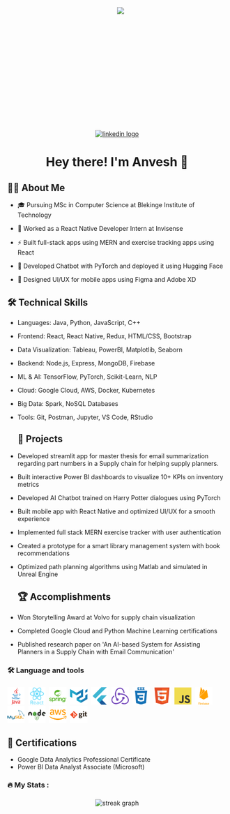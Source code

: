 
<div style="width:100%;height:0;padding-bottom:56%;position:relative;" align="center">
    <img src="https://media.giphy.com/media/v1.Y2lkPTc5MGI3NjExd3FocHVydHZzMTk0NGg2NmM0cTJ1a2FndDY2dnQ5ZXp3MjF0cmUzbSZlcD12MV9pbnRlcm5hbF9naWZfYnlfaWQmY3Q9Zw/qgQUggAC3Pfv687qPC/giphy.gif" style="width:70%; position: absolute;"/>
</div>


  <div />

<div align="center">
  <!-- LinkedIn -->
  <a href="https://www.linkedin.com/in/yadlapalli-akhilesh-9146a71b3/">
    <img src="https://img.shields.io/static/v1?message=LinkedIn&logo=linkedin&label=&color=0077B5&logoColor=white&labelColor=&style=for-the-badge" height="25" alt="linkedin logo"  />
  </a>


  <!-- Twitter -->
  
</div>


###

<h1 align="center">Hey there! I'm Anvesh 👋</h1>

###

## 👨‍💻 About Me

- 🎓 Pursuing MSc in Computer Science at Blekinge Institute of Technology

- 💼 Worked as a React Native Developer Intern at Invisense 

- ⚡ Built full-stack apps using MERN and exercise tracking apps using React

- 🤖 Developed Chatbot with PyTorch and deployed it using Hugging Face

- 🎨 Designed UI/UX for mobile apps using Figma and Adobe XD



## 🛠 Technical Skills

- Languages: Java, Python, JavaScript, C++

- Frontend: React, React Native, Redux, HTML/CSS, Bootstrap
  
- Data Visualization: Tableau, PowerBI, Matplotlib, Seaborn

- Backend: Node.js, Express, MongoDB, Firebase

- ML & AI: TensorFlow, PyTorch, Scikit-Learn, NLP

- Cloud: Google Cloud, AWS, Docker, Kubernetes

- Big Data: Spark, NoSQL Databases

- Tools: Git, Postman, Jupyter, VS Code, RStudio



  ## 🚀 Projects

- Developed streamlit app for master thesis for email summarization regarding part numbers in a Supply chain for helping supply planners.

- Built interactive Power BI dashboards to visualize 10+ KPIs on inventory metrics
  
- Developed AI Chatbot trained on Harry Potter dialogues using PyTorch

- Built mobile app with React Native and optimized UI/UX for a smooth experience

- Implemented full stack MERN exercise tracker with user authentication

- Created a prototype for a smart library management system with book recommendations

- Optimized path planning algorithms using Matlab and simulated in Unreal Engine


  ## 🏆 Accomplishments

- Won Storytelling Award at Volvo for supply chain visualization

- Completed Google Cloud and Python Machine Learning certifications 

- Published research paper on 'An AI-based System for Assisting Planners in a Supply Chain with Email Communication'





###

<h3 align="left">🛠 Language and tools</h3>

###

<div>
  <img src="https://github.com/devicons/devicon/blob/master/icons/java/java-original-wordmark.svg" title="Java" alt="Java" width="40" height="40"/>&nbsp;
  <img src="https://github.com/devicons/devicon/blob/master/icons/react/react-original-wordmark.svg" title="React" alt="React" width="40" height="40"/>&nbsp;
  <img src="https://github.com/devicons/devicon/blob/master/icons/spring/spring-original-wordmark.svg" title="Spring" alt="Spring" width="40" height="40"/>&nbsp;
  <img src="https://github.com/devicons/devicon/blob/master/icons/materialui/materialui-original.svg" title="Material UI" alt="Material UI" width="40" height="40"/>&nbsp;
  <img src="https://github.com/devicons/devicon/blob/master/icons/flutter/flutter-original.svg" title="Flutter" alt="Flutter" width="40" height="40"/>&nbsp;
  <img src="https://github.com/devicons/devicon/blob/master/icons/redux/redux-original.svg" title="Redux" alt="Redux " width="40" height="40"/>&nbsp;
  <img src="https://github.com/devicons/devicon/blob/master/icons/css3/css3-plain-wordmark.svg"  title="CSS3" alt="CSS" width="40" height="40"/>&nbsp;
  <img src="https://github.com/devicons/devicon/blob/master/icons/html5/html5-original.svg" title="HTML5" alt="HTML" width="40" height="40"/>&nbsp;
  <img src="https://github.com/devicons/devicon/blob/master/icons/javascript/javascript-original.svg" title="JavaScript" alt="JavaScript" width="40" height="40"/>&nbsp;
  <img src="https://github.com/devicons/devicon/blob/master/icons/firebase/firebase-plain-wordmark.svg" title="Firebase" alt="Firebase" width="40" height="40"/>&nbsp;
  <img src="https://github.com/devicons/devicon/blob/master/icons/mysql/mysql-original-wordmark.svg" title="MySQL"  alt="MySQL" width="40" height="40"/>&nbsp;
  <img src="https://github.com/devicons/devicon/blob/master/icons/nodejs/nodejs-original-wordmark.svg" title="NodeJS" alt="NodeJS" width="40" height="40"/>&nbsp;
  <img src="https://github.com/devicons/devicon/blob/master/icons/amazonwebservices/amazonwebservices-plain-wordmark.svg" title="AWS" alt="AWS" width="40" height="40"/>&nbsp;
  <img src="https://github.com/devicons/devicon/blob/master/icons/git/git-original-wordmark.svg" title="Git" **alt="Git" width="40" height="40"/>
</div>

## 📝 Certifications
- Google Data Analytics Professional Certificate
- Power BI Data Analyst Associate (Microsoft)

###

<h3 align="left">🔥   My Stats :</h3>

###

<div align="center">
  <img src="https://streak-stats.demolab.com?user=akhilsplendid&locale=en&mode=daily&theme=dark&hide_border=false&border_radius=5&order=3" height="220" alt="streak graph"  />
</div>

###

